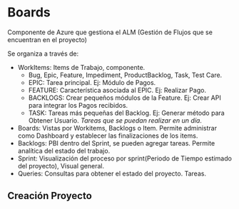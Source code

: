 # Boards

Componente de Azure que gestiona el ALM (Gestión de Flujos que se encuentran en el proyecto)

Se organiza a través de:
  - WorkItems: Items de Trabajo, componente.
    - Bug, Epic, Feature, Impediment, ProductBacklog, Task, Test Care.
    - EPIC: Tarea principal. Ej: Módulo de Pagos.
    - FEATURE: Característica asociada al EPIC. Ej: Realizar Pago.
    - BACKLOGS: Crear pequeños módulos de la Feature. Ej: Crear API para integrar los Pagos recibidos.
    - TASK: Tareas más pequeñas del Backlog. Ej: Generar método para Obtener Usuario. *Tareas que se puedan realizar en un día*.
  - Boards: Vistas por Workitems, Backlogs o Item. Permite administrar como Dashboard y establecer las finalizaciones de los items.
  - Backlogs: PBI dentro del Sprint, se pueden agregar tareas. Permite analítica del estado del trabajo.
  - Sprint: Visualización del proceso por sprint(Periodo de Tiempo estimado del proyecto), Visual general.
  - Queries: Consultas para obtener el estado del proyecto. Tareas.
  
## Creación Proyecto
